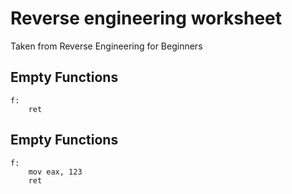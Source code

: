 # Reverse engineering worksheet

Taken from Reverse Engineering for Beginners


<h2>Empty Functions</h2>


	f:
		ret



<h2>Empty Functions</h2>

	f:
		mov eax, 123
		ret




